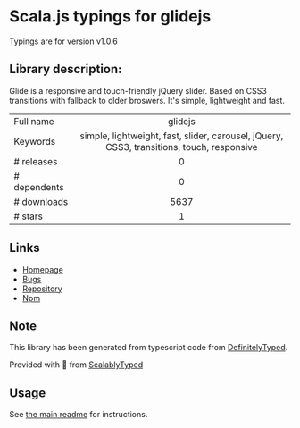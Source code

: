 
# Scala.js typings for glidejs

Typings are for version v1.0.6

## Library description:
Glide is a responsive and touch-friendly jQuery slider. Based on CSS3 transitions with fallback to older broswers. It's simple, lightweight and fast.

|                    |                 |
| ------------------ | :-------------: |
| Full name          | glidejs |
| Keywords           | simple, lightweight, fast, slider, carousel, jQuery, CSS3, transitions, touch, responsive |
| # releases         | 0 |
| # dependents       | 0 |
| # downloads        | 5637 |
| # stars            | 1 |

## Links
- [Homepage](https://github.com/jedrzejchalubek/Glide.js#readme)
- [Bugs](https://github.com/jedrzejchalubek/Glide.js/issues)
- [Repository](https://github.com/jedrzejchalubek/Glide.js)
- [Npm](https://www.npmjs.com/package/glidejs)
    


## Note
This library has been generated from typescript code from [DefinitelyTyped](https://definitelytyped.org).

Provided with :purple_heart: from [ScalablyTyped](https://github.com/oyvindberg/ScalablyTyped)

## Usage
See [the main readme](../../readme.md) for instructions.


